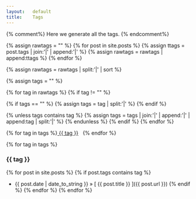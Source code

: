 ```yaml
---
layout:   default
title:    Tags
---
```


{% comment%}
Here we generate all the tags.
{% endcomment%}

{% assign rawtags = "" %}
{% for post in site.posts %}
{% assign ttags = post.tags | join:'|' | append:'|' %}
{% assign rawtags = rawtags | append:ttags %}
{% endfor %}

{% assign rawtags = rawtags | split:'|' | sort %}

{% assign tags = "" %}

{% for tag in rawtags %}
{% if tag != "" %}

{% if tags == "" %}
{% assign tags = tag | split:'|' %}
{% endif %}

{% unless tags contains tag %}
{% assign tags = tags | join:'|' | append:'|' | append:tag | split:'|' %}
{% endunless %}
{% endif %}
{% endfor %}

{% for tag in tags %}<a href="#{{ tag | slugify }}" class="codinfox-tag-mark"> {{ tag }}</a> &nbsp;&nbsp;{% endfor %}

{% for tag in tags %}
### {{ tag }}
  {% for post in site.posts %}
  {% if post.tags contains tag %}
  * {{ post.date | date_to_string }} &raquo; [ {{ post.title }} ]({{ post.url }})
  {% endif %}
  {% endfor %}
{% endfor %}
